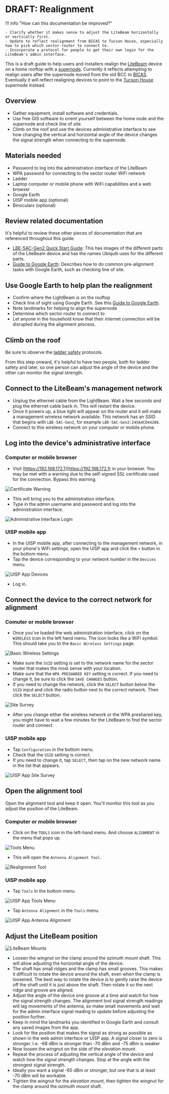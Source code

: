 # DRAFT: Realignment

!!! info "How can this documentation be improved?" 

    - Clarify whether it makes sense to adjust the LiteBeam horizontally or vertically first.
    - Update to reflect realignment from BICAS to Tucson House, especially how to pick which sector router to connect to.
    - Incorporate a protocol for people to get their own login for the LiteBeam's admin interface.

This is a draft guide to help users and installers realign the [LiteBeam](../../hardware/litebeam.md) device on a home rooftop with a [supernode](../../networking/supernodes/index.md). Currently it reflects attempting to realign users after the supernode moved from the old BCC to [BICAS](../../networking/supernodes/bicas.md). Eventually it will reflect realigning devices to point to the [Tucson House](../../networking/supernodes/tucson-house.md) supernode instead.

## Overview

- Gather equipment, install software and credentials. 
- Use free GIS software to orient yourself between the home node and the supernode and check line of site.
- Climb on the roof and use the devices administrative interface to see how changing the vertical and horizontal angle of the device changes the signal strength when connecting to the supernode.

## Materials needed

- Password to log into the administration interface of the LiteBeam
- WPA password for connecting to the sector router WiFi network
- Ladder
- Laptop computer or mobile phone with WiFi capabilities and a web browser
- Google Earth
- UISP mobile app (optional)
- Binoculars (optional)

## Review related documentation

It's helpful to review these other pieces of documentation that are referenced throughout this guide. 

- [LBE-5AC-Gen2 Quick Start Guide](https://dl.ubnt.com/qsg/LBE-5AC-Gen2/LBE-5AC-Gen2_EN.html): This has images of the different parts of the LiteBeam device and has the names Ubiquiti uses for the different parts.
- [Guide to Google Earth](https://startyourownisp.com/posts/guide-to-google-earth/): Describes how to do common pre-alignment tasks with Google Earth, such as checking line of site. 

## Use Google Earth to help plan the realignment 

- Confirm where the LightBeam is on the rooftop
- Check line of sight using Google Earth. See this [Guide to Google Earth](https://startyourownisp.com/posts/guide-to-google-earth/).
- Note landmarks for helping to align the supernode
- Determine which sector router to connect to
- Let anyone in the household know that their internet connection will be disrupted during the alignment process.

## Climb on the roof

Be sure to observe the [ladder safety](../ladder-safety.md) protocols.

From this step onward, it's helpful to have two people, both for ladder safety and later, so one person can adjust the angle of the device and the other can monitor the signal strength.

## Connect to the LiteBeam's management network 

- Unplug the ethernet cable from the LightBeam. Wait a few seconds and plug the ethernet cable back in. This will restart the device.
- Once it powers up, a blue light will appear on the router and it will make a management wireless network available. This network has an SSID that begins with `LBE-5AC-Gen2`, for example `LBE-5AC-Gen2:245A4CD44286`.
- Connect to this wireless network on your computer or mobile phone.

## Log into the device's administrative interface

### Computer or mobile browser
 
- Visit [https://192.168.172.1](https://192.168.172.1) in your browser. You may be met with a warning due to the self-signed SSL certificate used for the connection. Bypass this warning. 

![Certificate Warning](img/litebeam-web-browser-warning-1200x679.png)

- This will bring you to the administration interface.
- Type in the admin username and password and log into the administration interface.

![Administrative Interface Login](img/litebeam-web-login-1200x679.png)

### UISP mobile app

- In the UISP mobile app, after connecting to the management network, in your phone's WiFi settings, open the UISP app and click the `+` button in the bottom menu. 
- Tap the device corresponding to your *network number* in the `Devices` menu.

![UISP App Devices](img/uisp-app-devices-227x600.png)

- Log in.

## Connect the device to the correct network for alignment

### Comuter or mobile browser

- Once you've loaded the web administration interface, click on the `WIRELESS` icon in the left hand menu. The icon looks like a WiFi symbol. This should take you to the `Basic Wireless Settings` page.

![Basic Wireless Settings](img/litebeam-web-basic-wireless-settings-1200x679.png)

- Make sure the `SSID` setting is set to the network name for the sector router that makes the most sense with your location.
- Make sure that the `WPA PRESHARED KEY` setting is correct. If you need to change it, be sure to click the `SAVE CHANGES` button. 
- If you need to change the network, click the `SELECT` button below the `SSID` input and click the radio button next to the correct network. Then click the `SELECT` button.

![Site Survey](img/litebeam-web-site-survey-1200x679.png)

- After you change either the wireless network or the WPA preshared key, you might have to wait a few minutes for the LiteBeam to find the sector router and connect.

### UISP mobile app

- Tap `Configuration` in the bottom menu.
- Check that the `SSID` setting is correct.
- If you need to change it, tap `SELECT`, then tap on the new network name in the list that appears. 

![UISP App Site Survey](img/uisp-app-site-survey-277x600.png)

## Open the alignment tool

Open the alignment tool and keep it open. You'll monitor this tool as you adjust the position of the LiteBeam.

### Computer or mobile browser

- Click on the `TOOLS` icon in the left-hand menu. And choose `ALIGNMENT` in the menu that pops up.

![Tools Menu](img/litebeam-web-tools-menu-1200x679.png)

- This will open the `Antenna Alignment Tool`.

![Realignment Tool](img/litebeam-web-antenna-alignment-tool-1200x679.png)

### UISP mobile app

- Tap `Tools` in the bottom menu.

![UISP App Tools Menu](img/uisp-app-tools-277x600.png)

- Tap `Antenna Alignment` in the `Tools` menu.

![UISP App Antenna Alignment](img/uisp-app-antenna-alignment-277x600.png)

## Adjust the LiteBeam position

![LiteBeam Mounts](img/litebeam-mounts-labeled-450x600.jpg)

- Loosen the wingnut on the clamp around the *azimuth mount* shaft. This will allow adjusting the horizontal angle of the device.
- The shaft has small ridges and the clamp has small grooves. This makes it difficult to rotate the device around the shaft, even when the clamp is loosened. The best way to rotate the device is to gently raise the device off the shaft until it is just above the shaft. Then rotate it so the next ridge and groove are aligned.
- Adjust the angle of the device one groove at a time and watch for how the signal strength changes. The alignment tool signal strength readings will lag movements of the antenna, so make small movements and wait for the admin interface signal reading to update before adjusting the position further. 
- Keep in mind the landmarks you identified in Google Earth and consult any saved images from the app.
- Look for the position that makes the signal as strong as possible as shown in the web admin interface or UISP app. A signal closer to zero is stronger. I.e. \-68 dBm is stronger than \-70 dBm and \-75 dBm is weaker 
- Now loosen the wingnut on the side of the *elevation mount*.
- Repeat the process of adjusting the vertical angle of the device and watch how the signal strength changes. Stop at the angle with the strongest signal strength.
- Ideally you want a signal \-65 dBm or stronger, but one that is at least \-70 dBm will be workable.
- Tighten the wingnut for the *elevation mount*, then tighten the wingnut for the clamp around the *azimuth mount* shaft.

